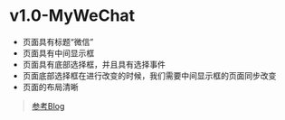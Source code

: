 # v1.0-MyWeChat

- 页面具有标题“微信”
- 页面具有中间显示框
- 页面具有底部选择框，并且具有选择事件
- 页面底部选择框在进行改变的时候，我们需要中间显示框的页面同步改变
- 页面的布局清晰

> [参考Blog](https://blog.csdn.net/Waysoning/article/details/105020401)